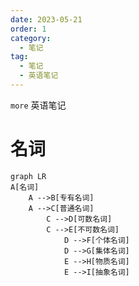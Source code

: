 ```yaml
---
date: 2023-05-21
order: 1
category:
  - 笔记
tag:
  - 笔记
  - 英语笔记
---
```


`more` 英语笔记
<!-- more -->

# 名词
```mermaid
graph LR
A[名词]
    A -->B[专有名词]
    A -->C[普通名词]
		C -->D[可数名词]
		C -->E[不可数名词]
			D -->F[个体名词]
			D -->G[集体名词]
			E -->H[物质名词]
			E -->I[抽象名词]
```
<!-- 
# 英语笔记
<PDF url="/assets/英文四级抱佛脚200词.pdf" height="900px" zoom="90" />
<br />
<PDF url="/assets/英语真题.pdf" height="900px" zoom="90" /> -->